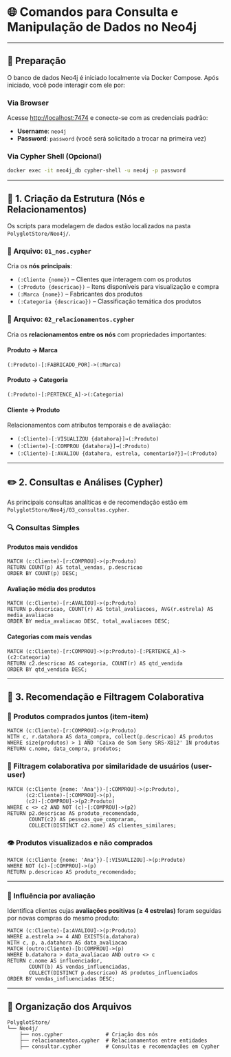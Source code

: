 # 🌐 Comandos para Consulta e Manipulação de Dados no Neo4j

---

## 🚀 Preparação

O banco de dados Neo4j é iniciado localmente via Docker Compose. Após iniciado, você pode interagir com ele por:

### Via Browser

Acesse [http://localhost:7474](http://localhost:7474) e conecte-se com as credenciais padrão:

- **Username**: `neo4j`  
- **Password**: `password` (você será solicitado a trocar na primeira vez)

### Via Cypher Shell (Opcional)

```bash
docker exec -it neo4j_db cypher-shell -u neo4j -p password
```

---

## 🧱 1. Criação da Estrutura (Nós e Relacionamentos)

Os scripts para modelagem de dados estão localizados na pasta `PolyglotStore/Neo4j/`.

### 📌 Arquivo: `01_nos.cypher`

Cria os **nós principais**:

- `(:Cliente {nome})` – Clientes que interagem com os produtos
- `(:Produto {descricao})` – Itens disponíveis para visualização e compra
- `(:Marca {nome})` – Fabricantes dos produtos
- `(:Categoria {descricao})` – Classificação temática dos produtos

### 🔗 Arquivo: `02_relacionamentos.cypher`

Cria os **relacionamentos entre os nós** com propriedades importantes:

#### Produto → Marca

```cypher
(:Produto)-[:FABRICADO_POR]->(:Marca)
```

#### Produto → Categoria

```cypher
(:Produto)-[:PERTENCE_A]->(:Categoria)
```

#### Cliente → Produto

Relacionamentos com atributos temporais e de avaliação:

- `(:Cliente)-[:VISUALIZOU {datahora}]→(:Produto)`
- `(:Cliente)-[:COMPROU {datahora}]→(:Produto)`
- `(:Cliente)-[:AVALIOU {datahora, estrela, comentario?}]→(:Produto)`

---

## ✏️ 2. Consultas e Análises (Cypher)

As principais consultas analíticas e de recomendação estão em `PolyglotStore/Neo4j/03_consultas.cypher`.

### 🔍 Consultas Simples

#### Produtos mais vendidos

```cypher
MATCH (c:Cliente)-[r:COMPROU]->(p:Produto)
RETURN COUNT(p) AS total_vendas, p.descricao
ORDER BY COUNT(p) DESC;
```

#### Avaliação média dos produtos

```cypher
MATCH (c:Cliente)-[r:AVALIOU]->(p:Produto)
RETURN p.descricao, COUNT(r) AS total_avaliacoes, AVG(r.estrela) AS media_avaliacao
ORDER BY media_avaliacao DESC, total_avaliacoes DESC;
```

#### Categorias com mais vendas

```cypher
MATCH (c:Cliente)-[r:COMPROU]->(p:Produto)-[:PERTENCE_A]->(c2:Categoria)
RETURN c2.descricao AS categoria, COUNT(r) AS qtd_vendida
ORDER BY qtd_vendida DESC;
```

---

## 🤝 3. Recomendação e Filtragem Colaborativa

### 🔄 Produtos comprados juntos (item-item)

```cypher
MATCH (c:Cliente)-[r:COMPROU]->(p:Produto)
WITH c, r.datahora AS data_compra, collect(p.descricao) AS produtos
WHERE size(produtos) > 1 AND 'Caixa de Som Sony SRS-XB12' IN produtos
RETURN c.nome, data_compra, produtos;
```

### 👥 Filtragem colaborativa por similaridade de usuários (user-user)

```cypher
MATCH (c:Cliente {nome: 'Ana'})-[:COMPROU]->(p:Produto),
      (c2:Cliente)-[:COMPROU]->(p),
      (c2)-[:COMPROU]->(p2:Produto)
WHERE c <> c2 AND NOT (c)-[:COMPROU]->(p2)
RETURN p2.descricao AS produto_recomendado,
       COUNT(c2) AS pessoas_que_compraram,
       COLLECT(DISTINCT c2.nome) AS clientes_similares;
```

### 👁️ Produtos visualizados e não comprados

```cypher
MATCH (c:Cliente {nome: 'Ana'})-[:VISUALIZOU]->(p:Produto)
WHERE NOT (c)-[:COMPROU]->(p)
RETURN p.descricao AS produto_recomendado;
```

---

### 🧠 Influência por avaliação

Identifica clientes cujas **avaliações positivas (≥ 4 estrelas)** foram seguidas por novas compras do mesmo produto:

```cypher
MATCH (c:Cliente)-[a:AVALIOU]->(p:Produto)
WHERE a.estrela >= 4 AND EXISTS(a.datahora)
WITH c, p, a.datahora AS data_avaliacao
MATCH (outro:Cliente)-[b:COMPROU]->(p)
WHERE b.datahora > data_avaliacao AND outro <> c
RETURN c.nome AS influenciador,
       COUNT(b) AS vendas_influenciadas,
       COLLECT(DISTINCT p.descricao) AS produtos_influenciados
ORDER BY vendas_influenciadas DESC;
```

---

## 📂 Organização dos Arquivos

```
PolyglotStore/
└── Neo4j/
    ├── nos.cypher              # Criação dos nós
    ├── relacionamentos.cypher  # Relacionamentos entre entidades
    ├── consultar.cypher        # Consultas e recomendações em Cypher
```